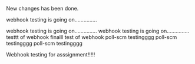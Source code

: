 New changes has been done.

webhook testing is going on...............

webhook testing is going on...............
webhook testing is going on...............
testtt of  webhook
finalll test of webhook
poll-scm testingggg
poll-scm testingggg
poll-scm testingggg

Webhook testing for asssignment!!!!!

